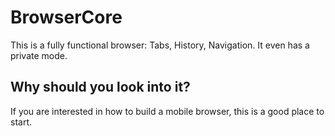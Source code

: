 # BrowserCore

This is a fully functional browser: Tabs, History, Navigation. It even has a private mode.

## Why should you look into it?

If you are interested in how to build a mobile browser, this is a good place to start.
